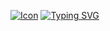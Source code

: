 [![Icon](https://github.com/Michael-Perdue/Michael-Perdue.github.io/blob/main/assets/img/favicons/favicon.ico)](https://michael-perdue.github.io/)
[![Typing SVG](https://readme-typing-svg.demolab.com?font=Fira+Code&font-size=18&pause=1000&width=435&height=40&lines=Welcome+To+My+GitHub+Click+Here;To+See+My+Portfolio+Site)]((https://michael-perdue.github.io/)https://michael-perdue.github.io/)
